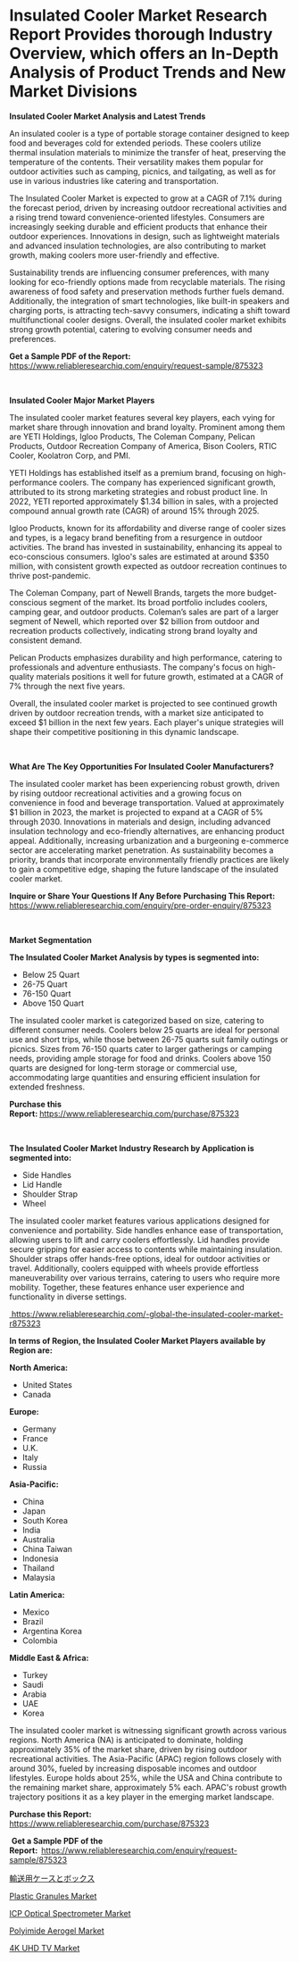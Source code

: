 <p><h1>Insulated Cooler Market Research Report Provides thorough Industry Overview, which offers an In-Depth Analysis of Product Trends and New Market Divisions</h1></p><p><strong>Insulated Cooler Market Analysis and Latest Trends</strong></p>
<p><p>An insulated cooler is a type of portable storage container designed to keep food and beverages cold for extended periods. These coolers utilize thermal insulation materials to minimize the transfer of heat, preserving the temperature of the contents. Their versatility makes them popular for outdoor activities such as camping, picnics, and tailgating, as well as for use in various industries like catering and transportation.</p><p>The Insulated Cooler Market is expected to grow at a CAGR of 7.1% during the forecast period, driven by increasing outdoor recreational activities and a rising trend toward convenience-oriented lifestyles. Consumers are increasingly seeking durable and efficient products that enhance their outdoor experiences. Innovations in design, such as lightweight materials and advanced insulation technologies, are also contributing to market growth, making coolers more user-friendly and effective.</p><p>Sustainability trends are influencing consumer preferences, with many looking for eco-friendly options made from recyclable materials. The rising awareness of food safety and preservation methods further fuels demand. Additionally, the integration of smart technologies, like built-in speakers and charging ports, is attracting tech-savvy consumers, indicating a shift toward multifunctional cooler designs. Overall, the insulated cooler market exhibits strong growth potential, catering to evolving consumer needs and preferences.</p></p>
<p><strong>Get a Sample PDF of the Report:&nbsp;</strong> <a href="https://www.reliableresearchiq.com/enquiry/request-sample/875323">https://www.reliableresearchiq.com/enquiry/request-sample/875323</a></p>
<p>&nbsp;</p>
<p><strong>Insulated Cooler Major Market Players</strong></p>
<p><p>The insulated cooler market features several key players, each vying for market share through innovation and brand loyalty. Prominent among them are YETI Holdings, Igloo Products, The Coleman Company, Pelican Products, Outdoor Recreation Company of America, Bison Coolers, RTIC Cooler, Koolatron Corp, and PMI. </p><p>YETI Holdings has established itself as a premium brand, focusing on high-performance coolers. The company has experienced significant growth, attributed to its strong marketing strategies and robust product line. In 2022, YETI reported approximately $1.34 billion in sales, with a projected compound annual growth rate (CAGR) of around 15% through 2025. </p><p>Igloo Products, known for its affordability and diverse range of cooler sizes and types, is a legacy brand benefiting from a resurgence in outdoor activities. The brand has invested in sustainability, enhancing its appeal to eco-conscious consumers. Igloo's sales are estimated at around $350 million, with consistent growth expected as outdoor recreation continues to thrive post-pandemic.</p><p>The Coleman Company, part of Newell Brands, targets the more budget-conscious segment of the market. Its broad portfolio includes coolers, camping gear, and outdoor products. Coleman’s sales are part of a larger segment of Newell, which reported over $2 billion from outdoor and recreation products collectively, indicating strong brand loyalty and consistent demand.</p><p>Pelican Products emphasizes durability and high performance, catering to professionals and adventure enthusiasts. The company's focus on high-quality materials positions it well for future growth, estimated at a CAGR of 7% through the next five years.</p><p>Overall, the insulated cooler market is projected to see continued growth driven by outdoor recreation trends, with a market size anticipated to exceed $1 billion in the next few years. Each player's unique strategies will shape their competitive positioning in this dynamic landscape.</p></p>
<p>&nbsp;</p>
<p><strong>What Are The Key Opportunities For Insulated Cooler Manufacturers?</strong></p>
<p><p>The insulated cooler market has been experiencing robust growth, driven by rising outdoor recreational activities and a growing focus on convenience in food and beverage transportation. Valued at approximately $1 billion in 2023, the market is projected to expand at a CAGR of 5% through 2030. Innovations in materials and design, including advanced insulation technology and eco-friendly alternatives, are enhancing product appeal. Additionally, increasing urbanization and a burgeoning e-commerce sector are accelerating market penetration. As sustainability becomes a priority, brands that incorporate environmentally friendly practices are likely to gain a competitive edge, shaping the future landscape of the insulated cooler market.</p></p>
<p><strong>Inquire or Share Your Questions If Any Before Purchasing This Report:</strong> <a href="https://www.reliableresearchiq.com/enquiry/pre-order-enquiry/875323">https://www.reliableresearchiq.com/enquiry/pre-order-enquiry/875323</a></p>
<p>&nbsp;</p>
<p><strong>Market Segmentation</strong></p>
<p><strong>The Insulated Cooler Market Analysis by types is segmented into:</strong></p>
<p><ul><li>Below 25 Quart</li><li>26-75 Quart</li><li>76-150 Quart</li><li>Above 150 Quart</li></ul></p>
<p><p>The insulated cooler market is categorized based on size, catering to different consumer needs. Coolers below 25 quarts are ideal for personal use and short trips, while those between 26-75 quarts suit family outings or picnics. Sizes from 76-150 quarts cater to larger gatherings or camping needs, providing ample storage for food and drinks. Coolers above 150 quarts are designed for long-term storage or commercial use, accommodating large quantities and ensuring efficient insulation for extended freshness.</p></p>
<p><strong>Purchase this Report:&nbsp;</strong><a href="https://www.reliableresearchiq.com/purchase/875323">https://www.reliableresearchiq.com/purchase/875323</a></p>
<p>&nbsp;</p>
<p><strong>The Insulated Cooler Market Industry Research by Application is segmented into:</strong></p>
<p><ul><li>Side Handles</li><li>Lid Handle</li><li>Shoulder Strap</li><li>Wheel</li></ul></p>
<p><p>The insulated cooler market features various applications designed for convenience and portability. Side handles enhance ease of transportation, allowing users to lift and carry coolers effortlessly. Lid handles provide secure gripping for easier access to contents while maintaining insulation. Shoulder straps offer hands-free options, ideal for outdoor activities or travel. Additionally, coolers equipped with wheels provide effortless maneuverability over various terrains, catering to users who require more mobility. Together, these features enhance user experience and functionality in diverse settings.</p></p>
<p><a href="https://www.reliableresearchiq.com/-global-the-insulated-cooler-market-r875323">&nbsp;https://www.reliableresearchiq.com/-global-the-insulated-cooler-market-r875323</a></p>
<p><strong>In terms of Region, the Insulated Cooler Market Players available by Region are:</strong></p>
<p>
    <p> <strong> North America: </strong>
        <ul>
            <li>United States</li>
            <li>Canada</li>
        </ul>
        </p> 
    <p> <strong> Europe: </strong>
        <ul>
            <li>Germany</li>
            <li>France</li>
            <li>U.K.</li>
            <li>Italy</li>
            <li>Russia</li>
        </ul>
        </p> 
    <p> <strong> Asia-Pacific: </strong>
        <ul>
            <li>China</li>
            <li>Japan</li>
            <li>South Korea</li>
            <li>India</li>
            <li>Australia</li>
            <li>China Taiwan</li>
            <li>Indonesia</li>
            <li>Thailand</li>
            <li>Malaysia</li>
        </ul>
        </p> 
    <p> <strong> Latin America: </strong>
        <ul>
            <li>Mexico</li>
            <li>Brazil</li>
            <li>Argentina Korea</li>
            <li>Colombia</li>
        </ul>
        </p> 
    <p> <strong> Middle East & Africa: </strong>
        <ul>
            <li>Turkey</li>
            <li>Saudi</li>
            <li>Arabia</li>
            <li>UAE</li>
            <li>Korea</li>
        </ul>
    </p>
    </p>
<p><p>The insulated cooler market is witnessing significant growth across various regions. North America (NA) is anticipated to dominate, holding approximately 35% of the market share, driven by rising outdoor recreational activities. The Asia-Pacific (APAC) region follows closely with around 30%, fueled by increasing disposable incomes and outdoor lifestyles. Europe holds about 25%, while the USA and China contribute to the remaining market share, approximately 5% each. APAC's robust growth trajectory positions it as a key player in the emerging market landscape.</p></p>
<p><strong>Purchase this Report: </strong><a href="https://www.reliableresearchiq.com/purchase/875323">https://www.reliableresearchiq.com/purchase/875323</a></p>
<p>&nbsp;<strong>Get a Sample PDF of the Report:&nbsp;&nbsp;</strong><a href="https://www.reliableresearchiq.com/enquiry/request-sample/875323">https://www.reliableresearchiq.com/enquiry/request-sample/875323</a></p>
<p><strong></strong></p>
<p><p><a href="https://medium.com/@drfg4t/%E8%BC%B8%E9%80%81%E3%82%B1%E3%83%BC%E3%82%B9%E3%81%8A%E3%82%88%E3%81%B3%E3%83%9C%E3%83%83%E3%82%AF%E3%82%B9%E5%B8%82%E5%A0%B4%E3%81%AB%E3%81%8A%E3%81%91%E3%82%8B%E4%B8%BB%E8%A6%81%E3%81%AA%E8%A6%81%E5%9B%A0%E3%81%AE%E5%88%86%E6%9E%90-2024%E5%B9%B4%E3%81%8B%E3%82%892031%E5%B9%B4%E3%81%BE%E3%81%A7%E3%81%AE%E5%B8%82%E5%A0%B4%E5%8B%95%E5%90%91%E3%81%A8%E5%B0%86%E6%9D%A5%E3%81%AE%E8%A6%8B%E9%80%9A%E3%81%97-41ca7e8cf3e4">輸送用ケースとボックス</a></p><p><a href="https://issuu.com/reportprime-2/docs/plastic-granules-market-size-2030.p_562e977d41034b">Plastic Granules Market</a></p><p><a href="https://www.linkedin.com/pulse/strategic-insights-global-icp-optical-spectrometer-market-ortkc?trackingId=nQmQe%2BjYSbapwaofv1sZaA%3D%3D">ICP Optical Spectrometer Market</a></p><p><a href="https://issuu.com/reportprime-2/docs/polyimide-aerogel-market-size-2030._bf357c57f79b98">Polyimide Aerogel Market</a></p><p><a href="https://medium.com/@kylie.mathis078/the-4k-uhd-tv-market-has-grown-significantly-as-a-result-of-several-important-causes-b424c6a54f93">4K UHD TV Market</a></p></p>